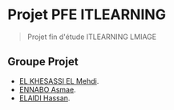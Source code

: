 # Projet PFE ITLEARNING
> Projet fin d'étude ITLEARNING LMIAGE
## Groupe Projet
- [EL KHESASSI EL Mehdi](https://github.com/haelaidi).
- [ENNABO Asmae](https://github.com/haelaidi).
- [ELAIDI Hassan](https://github.com/haelaidi).